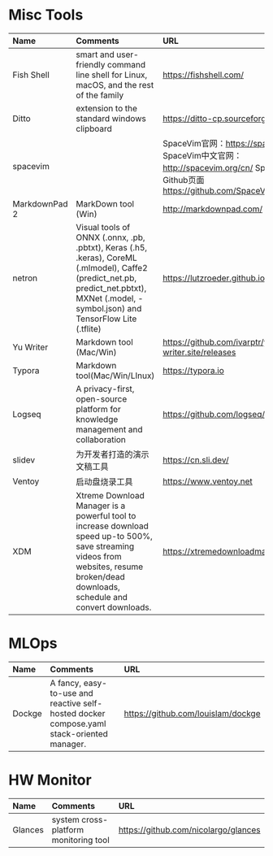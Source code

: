 # Misc Tools

| Name | Comments | URL   |
| :--- | :----    | :---- |
|Fish Shell | smart and user-friendly command line shell for Linux, macOS, and the rest of the family | https://fishshell.com/ |
| Ditto | extension to the standard windows clipboard | https://ditto-cp.sourceforge.io/ |
| spacevim| | SpaceVim官网：https://spacevim.org/ SpaceVim中文官网：http://spacevim.org/cn/ SpaceVim的Github页面 https://github.com/SpaceVim/SpaceVim|
| MarkdownPad 2 | MarkDown tool (Win)| http://markdownpad.com/ |
| netron | Visual tools of ONNX (.onnx, .pb, .pbtxt), Keras (.h5, .keras), CoreML (.mlmodel), Caffe2 (predict_net.pb, predict_net.pbtxt), MXNet (.model, -symbol.json) and TensorFlow Lite (.tflite) | https://lutzroeder.github.io/netron/ |
| Yu Writer | Markdown tool (Mac/Win) | https://github.com/ivarptr/yu-writer.site/releases |
| Typora | Markdown tool(Mac/Win/LInux) | https://typora.io |
| Logseq | A privacy-first, open-source platform for knowledge management and collaboration |https://github.com/logseq/logseq|
| slidev | 为开发者打造的演示文稿工具 | https://cn.sli.dev/|
| Ventoy | 启动盘烧录工具 | https://www.ventoy.net |
| XDM | Xtreme Download Manager is a powerful tool to increase download speed up-to 500%, save streaming videos from websites, resume broken/dead downloads, schedule and convert downloads. | https://xtremedownloadmanager.com/|


# MLOps 
| Name | Comments | URL   |
| :--- | :----    | :---- |
| Dockge | A fancy, easy-to-use and reactive self-hosted docker compose.yaml stack-oriented manager. | https://github.com/louislam/dockge | 


# HW Monitor 
| Name | Comments | URL   |
| :--- | :----    | :---- |
| Glances | system cross-platform monitoring tool | https://github.com/nicolargo/glances |
